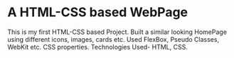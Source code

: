 # A HTML-CSS based WebPage

This is my first HTML-CSS based Project. 
Built a similar looking HomePage using different icons, images, cards etc.
Used FlexBox, Pseudo Classes, WebKit etc. CSS properties.
Technologies Used- HTML, CSS.
